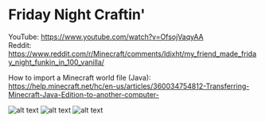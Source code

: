 # Friday Night Craftin'

YouTube: https://www.youtube.com/watch?v=OfsojVaqyAA \
Reddit: https://www.reddit.com/r/Minecraft/comments/ldixht/my_friend_made_friday_night_funkin_in_100_vanilla/

How to import a Minecraft world file (Java): https://help.minecraft.net/hc/en-us/articles/360034754812-Transferring-Minecraft-Java-Edition-to-another-computer-

![alt text](https://github.com/danehobrecht/fridaynightcraftin/blob/main/Screenshots/Screenshot-1.png)
![alt text](https://github.com/danehobrecht/fridaynightcraftin/blob/main/Screenshots/Screenshot-2.png)
![alt text](https://github.com/danehobrecht/fridaynightcraftin/blob/main/Screenshots/Screenshot-3.png)
